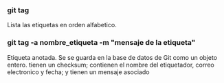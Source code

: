 ### git tag
Lista las etiquetas en orden alfabetico.

### git tag -a nombre_etiqueta -m "mensaje de la etiqueta"
Etiqueta anotada. Se se guarda en la base de datos de Git como un objeto entero.
tienen un checksum; contienen el nombre del etiquetador, correo electronico y fecha; y tienen un mensaje asociado